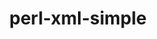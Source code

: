---
title: "perl-xml-simple"
layout: cache
categories: [package, develop]
meta: {"versions": ["2.25"], "compilers": ["gcc@=7.3.1"], "oss": ["amzn2"], "platforms": ["linux"], "targets": ["aarch64", "neoverse_n1", "x86_64_v3"], "stacks": ["aws-ahug", "aws-ahug-aarch64"], "num_specs": 9, "num_specs_by_stack": {"aws-ahug-aarch64": 8, "aws-ahug": 1}}
spec_details: [{"hash": "fuvmvlxx52zp3r6zj46j3xzeye2tdool", "compiler": "gcc@=7.3.1", "versions": ["2.25"], "os": "amzn2", "platform": "linux", "target": "aarch64", "variants": ["build_system=perl"], "stacks": ["aws-ahug-aarch64"], "size": "-", "tarball": "https://binaries.spack.io/develop/build_cache/linux-amzn2-aarch64/gcc-7.3.1/perl-xml-simple-2.25/linux-amzn2-aarch64-gcc-7.3.1-perl-xml-simple-2.25-fuvmvlxx52zp3r6zj46j3xzeye2tdool.spack"}, {"hash": "xg3ho3uik6x45q3dgfp3pnoawk37km3r", "compiler": "gcc@=7.3.1", "versions": ["2.25"], "os": "amzn2", "platform": "linux", "target": "aarch64", "variants": ["build_system=perl"], "stacks": ["aws-ahug-aarch64"], "size": "-", "tarball": "https://binaries.spack.io/develop/build_cache/linux-amzn2-aarch64/gcc-7.3.1/perl-xml-simple-2.25/linux-amzn2-aarch64-gcc-7.3.1-perl-xml-simple-2.25-xg3ho3uik6x45q3dgfp3pnoawk37km3r.spack"}, {"hash": "w4aujyiegxddm7kpq47w226gpzpui7lv", "compiler": "gcc@=7.3.1", "versions": ["2.25"], "os": "amzn2", "platform": "linux", "target": "aarch64", "variants": ["build_system=perl"], "stacks": ["aws-ahug-aarch64"], "size": "-", "tarball": "https://binaries.spack.io/develop/build_cache/linux-amzn2-aarch64/gcc-7.3.1/perl-xml-simple-2.25/linux-amzn2-aarch64-gcc-7.3.1-perl-xml-simple-2.25-w4aujyiegxddm7kpq47w226gpzpui7lv.spack"}, {"hash": "qrpa2s7aqocx6zmxiqq7epbkb6gaamv3", "compiler": "gcc@=7.3.1", "versions": ["2.25"], "os": "amzn2", "platform": "linux", "target": "aarch64", "variants": ["build_system=perl"], "stacks": ["aws-ahug-aarch64"], "size": "-", "tarball": "https://binaries.spack.io/develop/build_cache/linux-amzn2-aarch64/gcc-7.3.1/perl-xml-simple-2.25/linux-amzn2-aarch64-gcc-7.3.1-perl-xml-simple-2.25-qrpa2s7aqocx6zmxiqq7epbkb6gaamv3.spack"}, {"hash": "lfclzioqqm5bcb5ggvo3npsybobw2dsh", "compiler": "gcc@=7.3.1", "versions": ["2.25"], "os": "amzn2", "platform": "linux", "target": "neoverse_n1", "variants": ["build_system=perl"], "stacks": ["aws-ahug-aarch64"], "size": "-", "tarball": "https://binaries.spack.io/develop/build_cache/linux-amzn2-neoverse_n1/gcc-7.3.1/perl-xml-simple-2.25/linux-amzn2-neoverse_n1-gcc-7.3.1-perl-xml-simple-2.25-lfclzioqqm5bcb5ggvo3npsybobw2dsh.spack"}, {"hash": "gld32p7es5rxt3vdb67mryjofse2dr4v", "compiler": "gcc@=7.3.1", "versions": ["2.25"], "os": "amzn2", "platform": "linux", "target": "neoverse_n1", "variants": ["build_system=perl"], "stacks": ["aws-ahug-aarch64"], "size": "-", "tarball": "https://binaries.spack.io/develop/build_cache/linux-amzn2-neoverse_n1/gcc-7.3.1/perl-xml-simple-2.25/linux-amzn2-neoverse_n1-gcc-7.3.1-perl-xml-simple-2.25-gld32p7es5rxt3vdb67mryjofse2dr4v.spack"}, {"hash": "iovg4n77kf3zvyjhg34nd5273rrbfsmk", "compiler": "gcc@=7.3.1", "versions": ["2.25"], "os": "amzn2", "platform": "linux", "target": "neoverse_n1", "variants": ["build_system=perl"], "stacks": ["aws-ahug-aarch64"], "size": "-", "tarball": "https://binaries.spack.io/develop/build_cache/linux-amzn2-neoverse_n1/gcc-7.3.1/perl-xml-simple-2.25/linux-amzn2-neoverse_n1-gcc-7.3.1-perl-xml-simple-2.25-iovg4n77kf3zvyjhg34nd5273rrbfsmk.spack"}, {"hash": "ep44u6tsfbey4lxibhhe2viuxj4dq75q", "compiler": "gcc@=7.3.1", "versions": ["2.25"], "os": "amzn2", "platform": "linux", "target": "neoverse_n1", "variants": ["build_system=perl"], "stacks": ["aws-ahug-aarch64"], "size": "-", "tarball": "https://binaries.spack.io/develop/build_cache/linux-amzn2-neoverse_n1/gcc-7.3.1/perl-xml-simple-2.25/linux-amzn2-neoverse_n1-gcc-7.3.1-perl-xml-simple-2.25-ep44u6tsfbey4lxibhhe2viuxj4dq75q.spack"}, {"hash": "lizytm54np6egngphq66lcp4curc6c53", "compiler": "gcc@=7.3.1", "versions": ["2.25"], "os": "amzn2", "platform": "linux", "target": "x86_64_v3", "variants": ["build_system=perl"], "stacks": ["aws-ahug"], "size": "-", "tarball": "https://binaries.spack.io/develop/build_cache/linux-amzn2-x86_64_v3/gcc-7.3.1/perl-xml-simple-2.25/linux-amzn2-x86_64_v3-gcc-7.3.1-perl-xml-simple-2.25-lizytm54np6egngphq66lcp4curc6c53.spack"}]
---